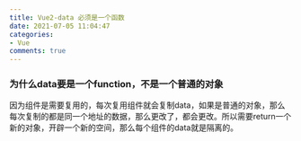 ```yaml
---
title: Vue2-data 必须是一个函数
date: 2021-07-05 11:04:47
categories:
- Vue
comments: true
---
```


### 为什么data要是一个function，不是一个普通的对象

因为组件是需要复用的，每次复用组件就会复制data，如果是普通的对象，那么每次复制的都是同一个地址的数据，那么更改了，都会更改。所以需要return一个新的对象，开辟一个新的空间，那么每个组件的data就是隔离的。